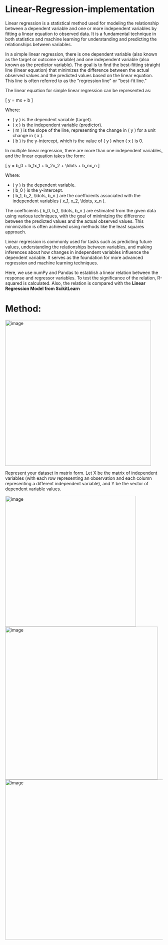 # Linear-Regression-implementation

Linear regression is a statistical method used for modeling the relationship between a dependent variable and one or more independent variables by fitting a linear equation to observed data. It is a fundamental technique in both statistics and machine learning for understanding and predicting the relationships between variables.

In a simple linear regression, there is one dependent variable (also known as the target or outcome variable) and one independent variable (also known as the predictor variable). The goal is to find the best-fitting straight line (linear equation) that minimizes the difference between the actual observed values and the predicted values based on the linear equation. This line is often referred to as the "regression line" or "best-fit line."

The linear equation for simple linear regression can be represented as:

\[ y = mx + b \]

Where:
- \( y \) is the dependent variable (target).
- \( x \) is the independent variable (predictor).
- \( m \) is the slope of the line, representing the change in \( y \) for a unit change in \( x \).
- \( b \) is the y-intercept, which is the value of \( y \) when \( x \) is 0.

In multiple linear regression, there are more than one independent variables, and the linear equation takes the form:

\[ y = b_0 + b_1x_1 + b_2x_2 + \ldots + b_nx_n \]

Where:
- \( y \) is the dependent variable.
- \( b_0 \) is the y-intercept.
- \( b_1, b_2, \ldots, b_n \) are the coefficients associated with the independent variables \( x_1, x_2, \ldots, x_n \).

The coefficients \( b_0, b_1, \ldots, b_n \) are estimated from the given data using various techniques, with the goal of minimizing the difference between the predicted values and the actual observed values. This minimization is often achieved using methods like the least squares approach.

Linear regression is commonly used for tasks such as predicting future values, understanding the relationships between variables, and making inferences about how changes in independent variables influence the dependent variable. It serves as the foundation for more advanced regression and machine learning techniques.




Here, we use numPy and Pandas to establish a linear relation between the response and regressor variables.
To test the significance of the relation, R-squared is calculated. Also, the relation is compared with the **Linear Regression Model from ScikitLearn**

# Method:
<img width="466" alt="image" src="https://github.com/RonSheoran123/Linear-Regression-implementation/assets/106268100/6cb222ba-5262-4d10-bf64-ee2c2da8b63c">


Represent your dataset in matrix form. Let 
X be the matrix of independent variables (with each row representing an observation and each column representing a different independent variable), and 
Y be the vector of dependent variable values.


<img width="418" alt="image" src="https://github.com/RonSheoran123/Linear-Regression-implementation/assets/106268100/0a35f283-caa6-4a39-85db-491fba4b5c8a">


<img width="488" alt="image" src="https://github.com/RonSheoran123/Linear-Regression-implementation/assets/106268100/2ab9e000-3802-4f71-960e-1a469737bb6b">


<img width="512" alt="image" src="https://github.com/RonSheoran123/Linear-Regression-implementation/assets/106268100/e1a574e2-db2e-4e82-a9f5-716205d0319f">
